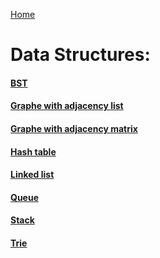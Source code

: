 [Home](../README.md)

# Data Structures:
#### [BST](bst_printer.md)
#### [Graphe with adjacency list](graph_adj_list_printer.md)
#### [Graphe with adjacency matrix](graph_adj_matrix_printer.md)
#### [Hash table](hash_table_printer.md)
#### [Linked list](linked_list_printer.md)
#### [Queue](queue_printer.md)
#### [Stack](stack_printer.md)
#### [Trie](trie_printer.md)
